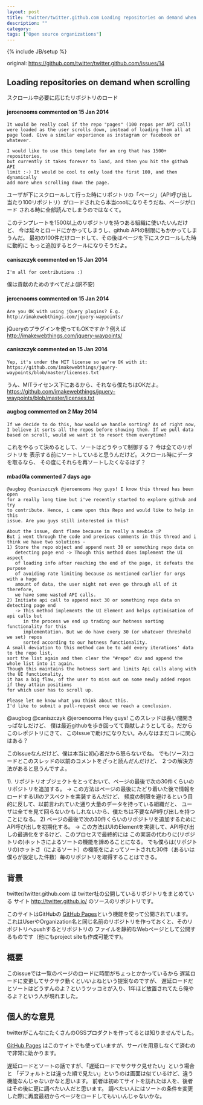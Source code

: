 ```yaml
---
layout: post
title: "twitter/twitter.github.com Loading repositories on demand when scrolling #14"
description: ""
category: 
tags: ["Open source organizations"]
---
```

{% include JB/setup %}

original: https://github.com/twitter/twitter.github.com/issues/14

## Loading repositories on demand when scrolling

スクロール中必要に応じたリポジトリのロード

#### jeroenooms commented on 15 Jan 2014

    It would be really cool if the repo "pages" (100 repos per API call) 
    were loaded as the user scrolls down, instead of loading them all at 
    page load. Give a similar experience as instagram or facebook or whatever.
    
    I would like to use this template for an org that has 1500+ repositories,
    but currently it takes forever to load, and then you hit the github API 
    limit :-) It would be cool to only load the first 100, and then dynamically
    add more when scrolling down the page.


ユーザが下にスクロールして行った時にリポジトリの「ページ」（API呼び出し
当たり100リポジトリ）がロードされたら本当coolになりそうだね、ページがロード
される時に全部読んでしまうのではなくて。

このテンプレートを1500以上のリポジトリを持つある組織に使いたいんだけど、
今は延々とロードにかかってしまうし、github APIの制限にもかかってしまうんだ。
最初の100件だけロードして、その後はページを下にスクロールした時に動的に
もっと追加するとクールになりそうだよ。

#### caniszczyk commented on 15 Jan 2014

    I'm all for contributions :)

僕は貢献のためのすべてだよ(訳不安)


#### jeroenooms commented on 15 Jan 2014

    Are you OK with using jQuery plugins? E.g. http://imakewebthings.com/jquery-waypoints/

jQueryのプラグインを使ってもOKですか？例えば http://imakewebthings.com/jquery-waypoints/


#### caniszczyk commented on 15 Jan 2014

    Yep, it's under the MIT license so we're OK with it:
    https://github.com/imakewebthings/jquery-waypoints/blob/master/licenses.txt

うん、MITライセンス下にあるから、それなら僕たちはOKだよ。
https://github.com/imakewebthings/jquery-waypoints/blob/master/licenses.txt



#### augbog commented on 2 May 2014

    If we decide to do this, how would we handle sorting? As of right now, 
    I believe it sorts all the repos before showing them. If we pull data
    based on scroll, would we want it to resort them everytime?

これをやるって決めるとして、ソートはどうやって制御する？ 今は全てのリポジトリを
表示する前にソートしていると思うんだけど。スクロール時にデータを取るなら、
その度にそれらを再ソートしたくなるはず？



#### mbad0la commented 7 days ago

    @augbog @caniszczyk @jeroenooms Hey guys! I know this thread has been open
    for a really long time but i've recently started to explore github and try
    to contribute. Hence, i came upon this Repo and would like to help in this
    issue. Are you guys still interested in this?
    
    About the issue, dont flame because im really a newbie :P 
    But i went through the code and previous comments in this thread and i think we have two solutions -
    1) Store the repo object and append next 30 or something repo data on
       detecting page end -> Though this method does implement the UI aspect
       of loading info after reaching the end of the page, it defeats the purpose
       of avoiding rate limiting because as mentioned earlier for orgs with a huge
       amount of data, the user might not even go through all of it therefore,
       we have some wasted API calls.
    2) Initiate api call to append next 30 or something repo data on detecting page end
       -> This method implements the UI Element and helps optimisation of api calls but
          in the process we end up trading our hotness sorting functionality for this 
          implementation. But we do have every 30 (or whatever threshold we set) repos
          sorted according to our hotness functionality.
    A small deviation to this method can be to add every iterations' data to the repo list,
    sort the list again and then clear the "#repo" div and append the whole list into it again.
    Though this maintains the hotness sort and limits Api calls along with the UI functionality,
    it has a big flaw, of the user to miss out on some newly added repos if they attain positions
    for which user has to scroll up.
    
    Please let me know what you think about this.
    I'd like to submit a pull-request once we reach a conclusion.

@augbog @caniszczyk @jeroenooms Hey guys! このスレッドは長い間開きっぱなしだけど、
僕は最近githubを歩き回ってて貢献しようとしてる。だからこのレポジトリにきて、
このIssueで助けになりたい。みんなはまだコレに関心はある？

このIssueなんだけど、僕は本当に初心者だから怒らないでね。
でも(ソース)コードとこのスレッドの以前のコメントをざっと読んだんだけど、
２つの解決方法があると思うんですよ。

1). リポジトリオブジェクトをとっておいて、ページの最後で次の30件くらいのリポジトリを追加する。
    -> この方法はページの最後にたどり着いた後で情報をロードするUIのアスペクトを実装するんだけど、
       頻度の制限を避けるという目的に反して、以前言われていた通り大量のデータを持っている組織だと、
       ユーザは全てを見て回らないかもしれないから、僕たちは不要なAPI呼び出しを持つことになる。
2) ページの最後で次の30件くらいのリポジトリを追加するためにAPI呼び出しを初期化する。
    -> この方法はUIのElementを実装して、API呼び出しの最適化をするけど、このプロセスで最終的には
       この実装の代わりに(リポジトリの)ホットさによるソートの機能を諦めることになる。
       でも僕らは(リポジトリの)ホットさ（によるソート）の機能をによってソートされた30件（あるいは
       僕らが設定した件数）毎のリポジトリを取得することはできる。


## 背景

twitter/twitter.github.com は twitter社の公開しているリポジトリをまとめている
サイト http://twitter.github.io/ のソースのリポジトリです。

このサイトはGitHubの [GitHub Pages](https://pages.github.com/)という機能を使って公開されています。
これはUserやOrganization名と同じ名前のリポジトリを作っておくと、そのリポジトリへpushするとリポジトリの
ファイルを静的なWebページとして公開するものです（他にもproject siteも作成可能です)。

## 概要

このissueでは一覧のページのロードに時間がちょっとかかっているから
遅延ロードに変更してサクサク動くといいよねという提案なのですが、
遅延ロードだとソートはどうすんのよ？というツッコミが入り、1年ほど放置されてたら俺やるよ？という人が現れました。

## 個人的な意見

twitterがこんなにたくさんのOSSプロダクトを作ってるとは知りませんでした。

[GitHub Pages](https://pages.github.com/) はこのサイトでも使っていますが、サーバを用意しなくて済むので非常に助かります。

遅延ロードとソートの話ですが、「遅延ロードでサクサク見せたい」という場合と
「デフォルトとは違った順で見たい」というのは画面は似ているけど、違う機能なんじゃないかなと思います。
前者は初めてサイトを訪れたは人を、後者はその後に更に調べたい人だと思います。
調べたい人にはソートの条件を変更した際に再度最初からページをロードしてもいいんじゃないかな。
